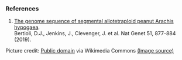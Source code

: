### References

1. [The genome sequence of segmental allotetraploid peanut Arachis hypogaea](https://doi.org/10.1038/s41588-019-0405-z).\
    Bertioli, D.J., Jenkins, J., Clevenger, J. et al. Nat Genet 51, 877-884 (2019).

Picture credit: [Public domain](https://commons.wikimedia.org/wiki/Main_Page) via Wikimedia Commons [(Image source)](https://en.wikipedia.org/wiki/File:Arachis_hypogaea_-_K%C3%B6hler%E2%80%93s_Medizinal-Pflanzen-163.jpg)

